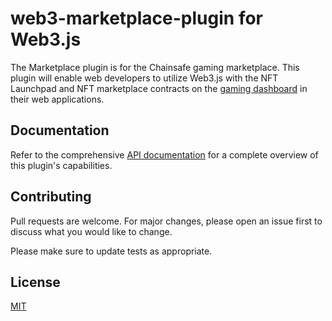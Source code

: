 # web3-marketplace-plugin for Web3.js

The Marketplace plugin is for the Chainsafe gaming marketplace. This plugin will enable web developers to utilize Web3.js with the NFT Launchpad and NFT marketplace contracts on the [gaming dashboard](https://dashboard.gaming.chainsafe.io/dashboard) in their web applications.

## Documentation

Refer to the comprehensive [API documentation](https://chainsafe.github.io/web3-marketplace-plugin/index.html) for a complete overview of this plugin's capabilities.

## Contributing

Pull requests are welcome. For major changes, please open an issue first
to discuss what you would like to change.

Please make sure to update tests as appropriate.

## License

[MIT](https://choosealicense.com/licenses/mit/)
